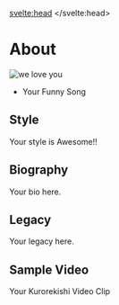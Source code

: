 <svelte:head>
	<title>About</title>
</svelte:head>

<script>
    import AudioClip from '$lib/components/AudioClip.svelte'
    import VideoClip from '$lib/components/VideoClip.svelte'
    import { pictureAssetsURL } from '$lib/config.js';
</script>

# About
![we love you]({pictureAssetsURL}we-love-you.jpg)

- Your Funny Song
<AudioClip fileName="Your Funny Song.mp3" />

## Style
Your style is Awesome!!

## Biography
Your bio here.

## Legacy
Your legacy here.

## Sample Video
Your Kurorekishi Video Clip
<VideoClip fileName="your-kurorekishi.mp4" />